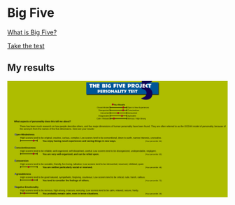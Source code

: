 # Big Five

[What is Big Five?](https://en.wikipedia.org/wiki/Big_Five_personality_traits)

[Take the test](https://www.16personalities.com/free-personality-test)

## My results

![Big Five](result.png)
